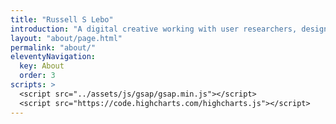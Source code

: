 ```yaml
---
title: "Russell S Lebo"
introduction: "A digital creative working with user researchers, designers, and developers to deliver digital products and services"
layout: "about/page.html"
permalink: "about/"
eleventyNavigation:
  key: About
  order: 3
scripts: >
  <script src="../assets/js/gsap/gsap.min.js"></script>
  <script src="https://code.highcharts.com/highcharts.js"></script>
---
```


<!-- @format -->
